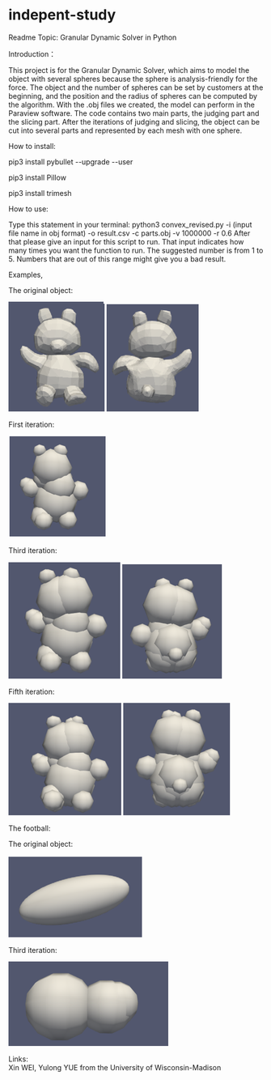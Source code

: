 # indepent-study
Readme
Topic: Granular Dynamic Solver in Python

Introduction：

This project is for the Granular Dynamic Solver, which aims to model the object with several spheres because the sphere is analysis-friendly for the force. The object and the number of spheres can be set by customers at the beginning, and the position and the radius of spheres can be computed by the algorithm. With the .obj files we created, the model can perform in the Paraview software. The code contains two main parts, the judging part and the slicing part. After the iterations of judging and slicing, the object can be cut into several parts and represented by each mesh with one sphere. 


How to install:

pip3 install pybullet --upgrade --user

pip3 install Pillow

pip3 install trimesh


How to use: 

Type this statement in your terminal: python3 convex_revised.py -i (input  file name in obj format) -o result.csv -c parts.obj -v 1000000 -r 0.6 
After that please give an input for this script to run. That input indicates how many times you want the function to run. The suggested number is from 1 to 5. Numbers that are out of this range might give you a bad result.

Examples,

The original object:

![](image/original%20bear.png)
![](image/original_bear.png)

First iteration:

![](image/first%20iteration.png)

Third iteration:

![](image/third%20iteration.png)
![](image/third_iteration.png)


Fifth iteration:

![](image/fifth%20iteration.png)
![](image/fifth_iteration.png)


The football:

The original object:

![](image/football.png)

Third iteration:

![](image/football_third_iteration.png)

Links:                 
Xin WEI, Yulong YUE from the University of Wisconsin-Madison
